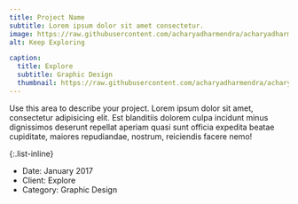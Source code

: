 ```yaml
---
title: Project Name
subtitle: Lorem ipsum dolor sit amet consectetur.
image: https://raw.githubusercontent.com/acharyadharmendra/acharyadharmendra.github.io/main/assets/img/portfolio/AD-05.jpeg
alt: Keep Exploring

caption:
  title: Explore
  subtitle: Graphic Design
  thumbnail: https://raw.githubusercontent.com/acharyadharmendra/acharyadharmendra.github.io/main/assets/img/portfolio/AD-05.jpeg
---
```

Use this area to describe your project. Lorem ipsum dolor sit amet, consectetur adipisicing elit. Est blanditiis dolorem culpa incidunt minus dignissimos deserunt repellat aperiam quasi sunt officia expedita beatae cupiditate, maiores repudiandae, nostrum, reiciendis facere nemo!

{:.list-inline}
- Date: January 2017
- Client: Explore
- Category: Graphic Design

